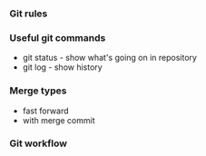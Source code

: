 ### Git rules

### Useful git commands
- git status - show what's going on in repository
- git log - show history


### Merge types
- fast forward
- with merge commit

### Git workflow
